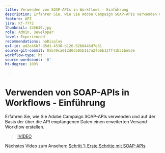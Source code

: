 ```yaml
---
title: Verwenden von SOAP-APIs in Workflows - Einführung
description: Erfahren Sie, wie Sie Adobe Campaign SOAP-APIs verwenden und auf der Basis der über die API empfangenen Daten einen erweiterten Versand-Workflow erstellen.
feature: API
jira: KT-7772
thumbnail: 336639.jpg
role: Admin, Developer
level: Experienced
recommendations: noDisplay
exl-id: ad2e46b7-d5d1-4530-b126-62b8446d7e31
source-git-commit: 05b49ca012d0d505b117a2fb6b12ff41b51be63e
workflow-type: ht
source-wordcount: '0'
ht-degree: 100%

---
```


# Verwenden von SOAP-APIs in Workflows - Einführung

Erfahren Sie, wie Sie Adobe Campaign SOAP-APIs verwenden und auf der Basis der über die API empfangenen Daten einen erweiterten Versand-Workflow erstellen.

>[!VIDEO](https://video.tv.adobe.com/v/336639?quality=12&learn=on)

Nächstes Video zum Ansehen: [Schritt 1: Erste Schritte mit SOAP-APIs](/help/tutorial-use-soap-apis/get-started-with-soap-apis.md)

